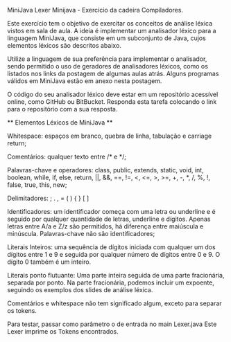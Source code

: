 MiniJava
Lexer Minijava - Exercicio da cadeira Compiladores.

Este exercício tem o objetivo de exercitar os conceitos de análise léxica vistos em sala de aula. A ideia é implementar um analisador léxico para a linguagem MiniJava, que consiste em um subconjunto de Java, cujos elementos léxicos são descritos abaixo.

Utilize a linguagem de sua preferência para implementar o analisador, sendo permitido o uso de geradores de analisadores léxicos, como os listados nos links da postagem de algumas aulas atrás. Alguns programas válidos em MiniJava estão em anexo nesta postagem.

O código do seu analisador léxico deve estar em um repositório acessível online, como GitHub ou BitBucket. Responda esta tarefa colocando o link para o repositório com a sua resposta.

** Elementos Léxicos de MiniJava **

Whitespace: espaços em branco, quebra de linha, tabulação e carriage return;

Comentários: qualquer texto entre /* e */;

Palavras-chave e operadores: class, public, extends, static, void, int, boolean, while, if, else, return, ||, &&, ==, !=, <, <=, >, >=, +, -, *, /, %, !, false, true, this, new;

Delimitadores: ; . , = ( ) { } [ ]

Identificadores: um identificador começa com uma letra ou underline e é seguido por qualquer quantidade de letras, underline e dígitos. Apenas letras entre A/a e Z/z são permitidos, há diferença entre maiúscula e minúscula. Palavras-chave não são identificadores;

Literais Inteiros: uma sequência de dígitos iniciada com qualquer um dos dígitos entre 1 e 9 e seguida por qualquer número de dígitos entre 0 e 9. O dígito 0 também é um inteiro.

Literais ponto flutuante: Uma parte inteira seguida de uma parte fracionária, separada por ponto. Na parte fracionária, podemos incluir um expoente, seguindo os exemplos dos slides de análise léxica.

Comentários e whitespace não tem significado algum, exceto para separar os tokens.

Para testar, passar como parâmetro o de entrada no main Lexer.java Este Lexer imprime os Tokens encontrados.
